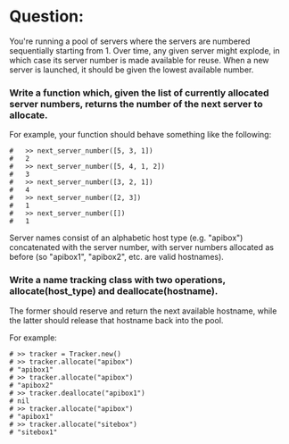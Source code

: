 # Question: 

You're running a pool of servers where the servers are numbered sequentially starting from 1.
Over time, any given server might explode, in which case its server number is made available for reuse.
When a new server is launched, it should be given the lowest available number.

### Write a function which, given the list of currently allocated server numbers, returns the number of the next server to allocate. 

For example, your function should behave something like the following:

```
#   >> next_server_number([5, 3, 1])
#   2
#   >> next_server_number([5, 4, 1, 2])
#   3
#   >> next_server_number([3, 2, 1])
#   4
#   >> next_server_number([2, 3])
#   1
#   >> next_server_number([])
#   1
```

Server names consist of an alphabetic host type (e.g. "apibox") concatenated with the server number, with server numbers allocated as before (so "apibox1", "apibox2", etc. are valid hostnames).

### Write a name tracking class with two operations, allocate(host_type) and deallocate(hostname).

The former should reserve and return the next available hostname, while the latter should release that hostname back into the pool.

For example:

```
# >> tracker = Tracker.new()
# >> tracker.allocate("apibox")
# "apibox1"
# >> tracker.allocate("apibox")
# "apibox2"
# >> tracker.deallocate("apibox1")
# nil
# >> tracker.allocate("apibox")
# "apibox1"
# >> tracker.allocate("sitebox")
# "sitebox1"
```
